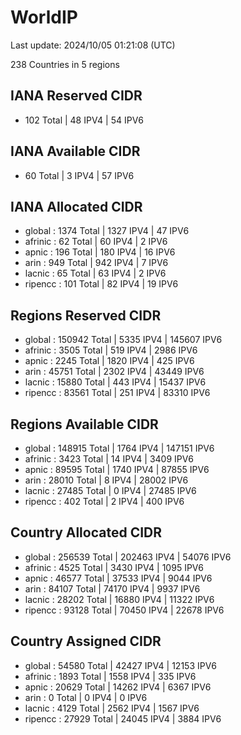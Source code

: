 # WorldIP

Last update: 2024/10/05 01:21:08 (UTC)

238 Countries in 5 regions

## IANA Reserved CIDR

- 102 Total | 48 IPV4 | 54 IPV6

## IANA Available CIDR

- 60 Total | 3 IPV4 | 57 IPV6

## IANA Allocated CIDR

- global : 1374 Total | 1327 IPV4 | 47 IPV6
- afrinic : 62 Total | 60 IPV4 | 2 IPV6
- apnic : 196 Total | 180 IPV4 | 16 IPV6
- arin : 949 Total | 942 IPV4 | 7 IPV6
- lacnic : 65 Total | 63 IPV4 | 2 IPV6
- ripencc : 101 Total | 82 IPV4 | 19 IPV6

## Regions Reserved CIDR

- global : 150942 Total | 5335 IPV4 | 145607 IPV6
- afrinic : 3505 Total | 519 IPV4 | 2986 IPV6
- apnic : 2245 Total | 1820 IPV4 | 425 IPV6
- arin : 45751 Total | 2302 IPV4 | 43449 IPV6
- lacnic : 15880 Total | 443 IPV4 | 15437 IPV6
- ripencc : 83561 Total | 251 IPV4 | 83310 IPV6

## Regions Available CIDR

- global : 148915 Total | 1764 IPV4 | 147151 IPV6
- afrinic : 3423 Total | 14 IPV4 | 3409 IPV6
- apnic : 89595 Total | 1740 IPV4 | 87855 IPV6
- arin : 28010 Total | 8 IPV4 | 28002 IPV6
- lacnic : 27485 Total | 0 IPV4 | 27485 IPV6
- ripencc : 402 Total | 2 IPV4 | 400 IPV6

## Country Allocated CIDR

- global : 256539 Total | 202463 IPV4 | 54076 IPV6
- afrinic : 4525 Total | 3430 IPV4 | 1095 IPV6
- apnic : 46577 Total | 37533 IPV4 | 9044 IPV6
- arin : 84107 Total | 74170 IPV4 | 9937 IPV6
- lacnic : 28202 Total | 16880 IPV4 | 11322 IPV6
- ripencc : 93128 Total | 70450 IPV4 | 22678 IPV6

## Country Assigned CIDR

- global : 54580 Total | 42427 IPV4 | 12153 IPV6
- afrinic : 1893 Total | 1558 IPV4 | 335 IPV6
- apnic : 20629 Total | 14262 IPV4 | 6367 IPV6
- arin : 0 Total | 0 IPV4 | 0 IPV6
- lacnic : 4129 Total | 2562 IPV4 | 1567 IPV6
- ripencc : 27929 Total | 24045 IPV4 | 3884 IPV6
